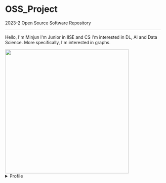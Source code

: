 # OSS_Project
2023-2 Open Source Software Repository 

---
Hello, I'm Minjun
I'm Junior in IISE and CS
I'm interested in DL, AI and Data Science. 
More specifically, I'm interested in graphs. 

<img src="https://www.google.com/imgres?imgurl=https%3A%2F%2Frealkm.com%2Fwp-content%2Fuploads%2F2023%2F02%2Fknowledge-graph-1280x720.png&tbnid=GV1Fe-LkRfz6PM&vet=12ahUKEwjJuryS9aOBAxUTGYgKHcXhDi4QMygBegQIARBT..i&imgrefurl=https%3A%2F%2Frealkm.com%2Fintroduction-to-knowledge-graphs%2F&docid=fRdMQRddQv1l9M&w=1280&h=720&q=knowledge%20graph&ved=2ahUKEwjJuryS9aOBAxUTGYgKHcXhDi4QMygBegQIARBT" height=400>




<details>
<summary> Profile </summary>
 - Name : 강민준 
 
 - E-mail : raphael825@seoultech.ac.kr
</details>



